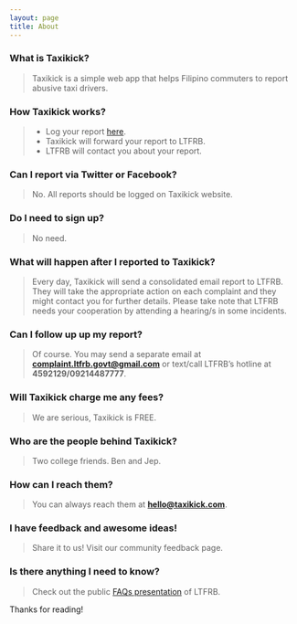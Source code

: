 ```yaml
---
layout: page
title: About
---
```


### What is Taxikick?

> Taxikick is a simple web app that helps Filipino commuters to report abusive taxi drivers.

### How Taxikick works?

> * Log your report [here](https://hapiben.typeform.com/to/agfRBf).
> * Taxikick will forward your report to LTFRB.
> * LTFRB will contact you about your report.

### Can I report via Twitter or Facebook?

> No. All reports should be logged on Taxikick website.

### Do I need to sign up?

> No need.

### What will happen after I reported to Taxikick?

> Every day, Taxikick will send a consolidated email report to LTFRB. They will take the appropriate action on each complaint and they might contact you for further details. Please take note that LTFRB needs your cooperation by attending a hearing/s in some incidents.

### Can I follow up up my report?

> Of course. You may send a separate email at **complaint.ltfrb.govt@gmail.com** or text/call LTFRB’s hotline at **4592129/09214487777**.

### Will Taxikick charge me any fees?

> We are serious, Taxikick is FREE.

### Who are the people behind Taxikick?

> Two college friends. Ben and Jep.

### How can I reach them?

> You can always reach them at **hello@taxikick.com**.

### I have feedback and awesome ideas!

> Share it to us! Visit our community feedback page.

### Is there anything I need to know?

> Check out the public [FAQs presentation](https://www.scribd.com/doc/108955428/Frequently-Asked-Questions-on-LTFRB-Related-Complaints) of LTFRB.


Thanks for reading!